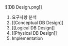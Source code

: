 ![[DB Design.png]]

1. 요구사항 분석
2. [[Conceptual DB Design]]
3. [[Logical DB Design]]
4. [[Physical DB Design]]
5. Implementation


